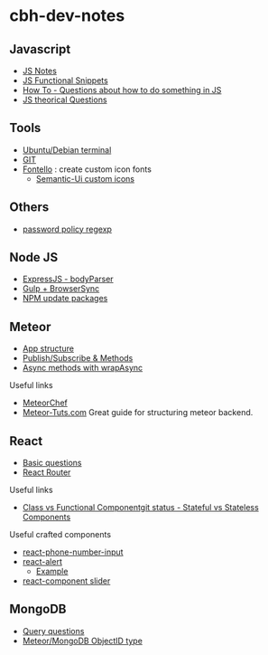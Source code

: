 # cbh-dev-notes

## Javascript

* [JS Notes](/javascript/js-notes.md)
* [JS Functional Snippets](/javascript/js-functional-snippets.md)
* [How To - Questions about how to do something in JS](/javascript/how-to.md)
* [JS theorical Questions](/javascript/js-theorical-questions.md)

## Tools

* [Ubuntu/Debian terminal](tools/ubuntu-terminal.md)
* [GIT](tools/git.md)
* [Fontello](http://fontello.com/) : create custom icon fonts
  * [Semantic-Ui custom icons](https://github.com/Semantic-Org/Semantic-UI-React/issues/931#issuecomment-263643210)

## Others

* [password policy regexp](/others/password-regexp.md)


## Node JS

* [ExpressJS - bodyParser](/nodejs/bodyParser.md)
* [Gulp + BrowserSync](/nodejs/gulp-browsersync.md)
* [NPM update packages](/nodejs/update-npm-packages.md)

## Meteor

* [App structure](/meteor/app-structure.md)
* [Publish/Subscribe & Methods](/meteor/pub-sub-methods.md)
* [Async methods with wrapAsync](/meteor/async.md)

Useful links

* [MeteorChef](https://themeteorchef.com/tutorials/)
* [Meteor-Tuts.com](http://www.meteor-tuts.com/chapters/3/intro.html) Great guide for structuring meteor backend.

## React

* [Basic questions](react/basic-questions.md)
* [React Router](eact/react-router.md)

Useful links

* [Class vs Functional Componentgit status - Stateful vs Stateless Components](https://code.tutsplus.com/tutorials/stateful-vs-stateless-functional-components-in-react--cms-29541)

Useful crafted components

* [react-phone-number-input](https://github.com/catamphetamine/react-phone-number-input)
* [react-alert](https://github.com/schiehll/react-alert)
  * [Example](react/alert-react-example.md)
* [react-component slider](https://github.com/react-component/slider/)

## MongoDB

* [Query questions](mongodb/query-questions.md)
* [Meteor/MongoDB ObjectID type](mongodb/documentId-type.md)
